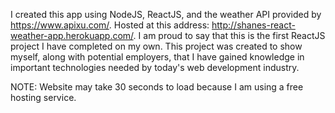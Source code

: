 I created this app using NodeJS, ReactJS, and the weather API provided by https://www.apixu.com/. Hosted at this address: http://shanes-react-weather-app.herokuapp.com/. 
I am proud to say that this is the first ReactJS project I have completed on my own. This project was created to show myself, along with potential employers, that I have gained knowledge in important technologies needed by today's web development industry.

NOTE: Website may take 30 seconds to load because I am using a free hosting service.

